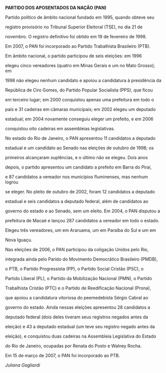 **PARTIDO DOS APOSENTADOS DA NAÇÃO (PAN)**



Partido político de âmbito nacional fundado em 1995, quando obteve seu

registro provisório no Tribunal Superior Eleitoral (TSE), no dia 21 de

novembro. O registro definitivo foi obtido em 19 de fevereiro de 1998.

Em 2007, o PAN foi incorporado ao Partido Trabalhista Brasileiro (PTB).



Em âmbito nacional, o partido participou de seis eleições: em 1996

elegeu cinco vereadores (quatro em Minas Gerais e um no Mato Grosso); em

1998 não elegeu nenhum candidato e apoiou a candidatura à presidência da

República de Ciro Gomes, do Partido Popular Socialista (PPS), que ficou

em terceiro lugar; em 2000 conquistou apenas uma prefeitura em todo o

país e 31 cadeiras em câmaras municipais; em 2002 elegeu um deputado

estadual; em 2004 novamente conseguiu eleger um prefeito, e em 2006

conquistou oito cadeiras em assembleias legislativas.



No estado do Rio de Janeiro, o PAN apresentou 11 candidatos a deputado

estadual e um candidato ao Senado nas eleições de outubro de 1998; os

primeiros alcançaram suplências, e o último não se elegeu. Dois anos

depois, o partido apresentou um candidato a prefeito em Barra do Piraí,

e 87 candidatos a vereador nos municípios fluminenses, mas nenhum logrou

se eleger. No pleito de outubro de 2002, foram 12 candidatos a deputado

estadual e seis candidatos a deputado federal, além de candidatos ao

governo do estado e ao Senado, sem um eleito. Em 2004, o PAN disputou a

prefeitura de Macaé e lançou 287 candidatos a vereador em todo o estado.

Elegeu três vereadores, um em Araruama, um em Paraíba do Sul e um em

Nova Iguaçu.



Nas eleições de 2006, o PAN participou da coligação Unidos pelo Rio,

integrada ainda pelo Parido do Movimento Democrático Brasileiro (PMDB),

o PTB, o Partido Progressista (PP), o Partido Social Cristão (PSC), o

Partido Liberal (PL), o Partido da Mobilização Nacional (PMN), o Partido

Trabalhista Cristão (PTC) e o Partido de Reedificação Nacional (Prona),

que apoiou a candidatura vitoriosa do peemedebista Sérgio Cabral ao

governo do estado. Ainda nessas eleições apresentou 28 candidatos a

deputado federal (dois deles tiveram seus registros negados antes da

eleição) e 43 a deputado estadual (um teve seu registro negado antes da

eleição), e conquistou duas cadeiras na Assembleia Legislativa do Estado

do Rio de Janeiro, ocupadas por Renata do Posto e Walney Rocha.



Em 15 de março de 2007, o PAN foi incorporado ao PTB.



*Juliana Gagliardi*



